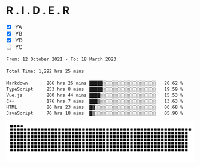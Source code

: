 # R . I . D . E . R

- [x] YA
- [x] YB
- [x] YD
- [ ] YC

<!--START_SECTION:waka-->

```text
From: 12 October 2021 - To: 18 March 2023

Total Time: 1,292 hrs 25 mins

Markdown       266 hrs 26 mins █████░░░░░░░░░░░░░░░░░░░░   20.62 %
TypeScript     253 hrs 8 mins  █████░░░░░░░░░░░░░░░░░░░░   19.59 %
Vue.js         200 hrs 44 mins ████░░░░░░░░░░░░░░░░░░░░░   15.53 %
C++            176 hrs 7 mins  ███▒░░░░░░░░░░░░░░░░░░░░░   13.63 %
HTML           86 hrs 23 mins  █▓░░░░░░░░░░░░░░░░░░░░░░░   06.68 %
JavaScript     76 hrs 18 mins  █▒░░░░░░░░░░░░░░░░░░░░░░░   05.90 %
```

<!--END_SECTION:waka-->

![](https://raw.githubusercontent.com/kok-s0s/kok-s0s/main/assets/github-contribution-grid-snake.svg)

